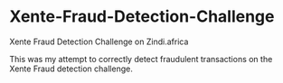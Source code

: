 # Xente-Fraud-Detection-Challenge
Xente Fraud Detection Challenge on Zindi.africa

This was my attempt to correctly detect fraudulent transactions on the Xente Fraud detection challenge.
